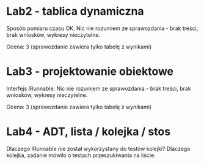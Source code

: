 # Lab2 - tablica dynamiczna

Sposób pomiaru czasu OK.
Nic nie rozumiem ze sprawozdania - brak treści, brak wniosków, wykresy nieczytelne.

Ocena: 3 (sprawozdanie zawiera tylko tabelę z wynikami)

# Lab3 - projektowanie obiektowe

Interfejs IRunnable.
Nic nie rozumiem ze sprawozdania - brak treści, brak wniosków, wykresy nieczytelne.

Ocena: 3 (sprawozdanie zawiera tylko tabelę z wynikami)

# Lab4 - ADT, lista / kolejka / stos

Dlaczego IRunnable nie został wykorzystany do testów kolejki?
Dlaczego kolejka, zadanie mówiło o testach przeszukiwania na liście.
